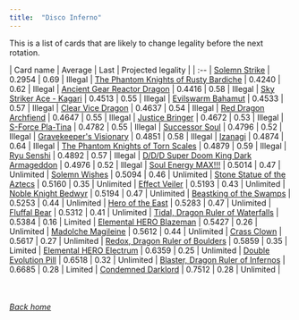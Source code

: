 ```yaml
---
title:  "Disco Inferno"
---
```


This is a list of cards that are likely to change legality before the next rotation.

| Card name | Average | Last | Projected legality |
| :-- |
[Solemn Strike](https://db.ygoprodeck.com/card/?search=Solemn%20Strike) | 0.2954 | 0.69 | Illegal |
[The Phantom Knights of Rusty Bardiche](https://db.ygoprodeck.com/card/?search=The%20Phantom%20Knights%20of%20Rusty%20Bardiche) | 0.4240 | 0.62 | Illegal |
[Ancient Gear Reactor Dragon](https://db.ygoprodeck.com/card/?search=Ancient%20Gear%20Reactor%20Dragon) | 0.4416 | 0.58 | Illegal |
[Sky Striker Ace - Kagari](https://db.ygoprodeck.com/card/?search=Sky%20Striker%20Ace%20-%20Kagari) | 0.4513 | 0.55 | Illegal |
[Evilswarm Bahamut](https://db.ygoprodeck.com/card/?search=Evilswarm%20Bahamut) | 0.4533 | 0.57 | Illegal |
[Clear Vice Dragon](https://db.ygoprodeck.com/card/?search=Clear%20Vice%20Dragon) | 0.4637 | 0.54 | Illegal |
[Red Dragon Archfiend](https://db.ygoprodeck.com/card/?search=Red%20Dragon%20Archfiend) | 0.4647 | 0.55 | Illegal |
[Justice Bringer](https://db.ygoprodeck.com/card/?search=Justice%20Bringer) | 0.4672 | 0.53 | Illegal |
[S-Force Pla-Tina](https://db.ygoprodeck.com/card/?search=S-Force%20Pla-Tina) | 0.4782 | 0.55 | Illegal |
[Successor Soul](https://db.ygoprodeck.com/card/?search=Successor%20Soul) | 0.4796 | 0.52 | Illegal |
[Gravekeeper's Visionary](https://db.ygoprodeck.com/card/?search=Gravekeeper's%20Visionary) | 0.4851 | 0.58 | Illegal |
[Izanagi](https://db.ygoprodeck.com/card/?search=Izanagi) | 0.4874 | 0.64 | Illegal |
[The Phantom Knights of Torn Scales](https://db.ygoprodeck.com/card/?search=The%20Phantom%20Knights%20of%20Torn%20Scales) | 0.4879 | 0.59 | Illegal |
[Ryu Senshi](https://db.ygoprodeck.com/card/?search=Ryu%20Senshi) | 0.4892 | 0.57 | Illegal |
[D/D/D Super Doom King Dark Armageddon](https://db.ygoprodeck.com/card/?search=D/D/D%20Super%20Doom%20King%20Dark%20Armageddon) | 0.4976 | 0.52 | Illegal |
[Soul Energy MAX!!!](https://db.ygoprodeck.com/card/?search=Soul%20Energy%20MAX!!!) | 0.5014 | 0.47 | Unlimited |
[Solemn Wishes](https://db.ygoprodeck.com/card/?search=Solemn%20Wishes) | 0.5094 | 0.46 | Unlimited |
[Stone Statue of the Aztecs](https://db.ygoprodeck.com/card/?search=Stone%20Statue%20of%20the%20Aztecs) | 0.5160 | 0.35 | Unlimited |
[Effect Veiler](https://db.ygoprodeck.com/card/?search=Effect%20Veiler) | 0.5193 | 0.43 | Unlimited |
[Noble Knight Bedwyr](https://db.ygoprodeck.com/card/?search=Noble%20Knight%20Bedwyr) | 0.5194 | 0.47 | Unlimited |
[Beastking of the Swamps](https://db.ygoprodeck.com/card/?search=Beastking%20of%20the%20Swamps) | 0.5253 | 0.44 | Unlimited |
[Hero of the East](https://db.ygoprodeck.com/card/?search=Hero%20of%20the%20East) | 0.5283 | 0.47 | Unlimited |
[Fluffal Bear](https://db.ygoprodeck.com/card/?search=Fluffal%20Bear) | 0.5312 | 0.41 | Unlimited |
[Tidal, Dragon Ruler of Waterfalls](https://db.ygoprodeck.com/card/?search=Tidal,%20Dragon%20Ruler%20of%20Waterfalls) | 0.5384 | 0.16 | Limited |
[Elemental HERO Blazeman](https://db.ygoprodeck.com/card/?search=Elemental%20HERO%20Blazeman) | 0.5427 | 0.26 | Unlimited |
[Madolche Magileine](https://db.ygoprodeck.com/card/?search=Madolche%20Magileine) | 0.5612 | 0.44 | Unlimited |
[Crass Clown](https://db.ygoprodeck.com/card/?search=Crass%20Clown) | 0.5617 | 0.27 | Unlimited |
[Redox, Dragon Ruler of Boulders](https://db.ygoprodeck.com/card/?search=Redox,%20Dragon%20Ruler%20of%20Boulders) | 0.5859 | 0.35 | Limited |
[Elemental HERO Electrum](https://db.ygoprodeck.com/card/?search=Elemental%20HERO%20Electrum) | 0.6359 | 0.25 | Unlimited |
[Double Evolution Pill](https://db.ygoprodeck.com/card/?search=Double%20Evolution%20Pill) | 0.6518 | 0.32 | Unlimited |
[Blaster, Dragon Ruler of Infernos](https://db.ygoprodeck.com/card/?search=Blaster,%20Dragon%20Ruler%20of%20Infernos) | 0.6685 | 0.28 | Limited |
[Condemned Darklord](https://db.ygoprodeck.com/card/?search=Condemned%20Darklord) | 0.7512 | 0.28 | Unlimited |

<br>

###### [Back home](index)